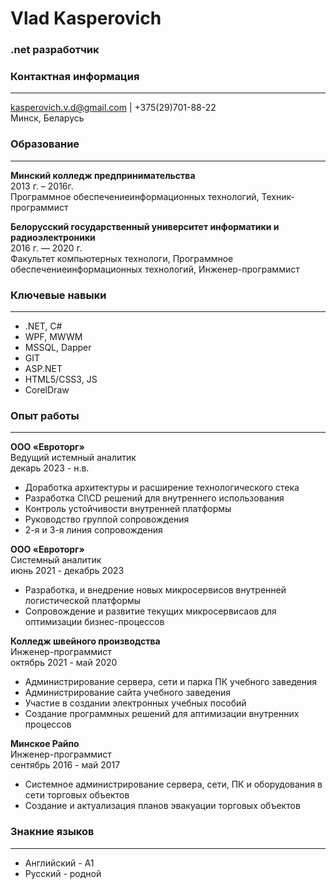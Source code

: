 # Vlad Kasperovich

 ### .net разработчик

 ### Контактная информация
 ---
kasperovich.v.d@gmail.com | +375(29)701-88-22\
Минск, Беларусь

### Образование
---

**Минский колледж предпринимательства**  
2013 г. – 2016г.  
Программное обеспечениеинформационных технологий, Техник-программист  

**Белорусский государственный университет информатики и радиоэлектроники**  
2016 г. — 2020 г.  
Факультет компьютерных технологи, Программное обеспечениеинформационных технологий, Инженер-программист  

### Ключевые навыки
---

- .NET, C#
- WPF, MWWM
- MSSQL, Dapper
- GIT
- ASP.NET
- HTML5/CSS3, JS
- CorelDraw

### Опыт работы
---

**ООО «Евроторг»**  
Ведущий истемный аналитик  
декарь 2023 - н.в.  
- Доработка архитектуры и расширение технологического стека
- Разработка CI\CD решений для внутреннего использования
- Контроль устойчивости внутренней платформы
- Руководство группой сопровождения
- 2-я и 3-я линия сопровождения

**ООО «Евроторг»**  
Системный аналитик  
июнь 2021 - декабрь 2023  
- Разработка, и внедрение новых микросервисов внутренней логистической платформы
- Сопровождение и развитие текущих микросервисаов для оптимизации бизнес-процессов

**Колледж швейного производства**  
Инженер-программист  
октябрь 2021 - май 2020  
- Администрирование сервера, сети и парка ПК учебного заведения
- Администрирование сайта учебного заведения
- Участие в создании электронных учебных пособий
- Создание программных решений для аптимизации внутренних процессов

**Минское Райпо**  
Инженер-программист  
сентябрь 2016 - май 2017  
- Системное администрирование сервера, сети, ПК и оборудования в сети торговых объектов
- Создание и актуализация планов эвакуации торговых объектов

### Знакние языков  
---
- Английский - А1
- Русский - родной
